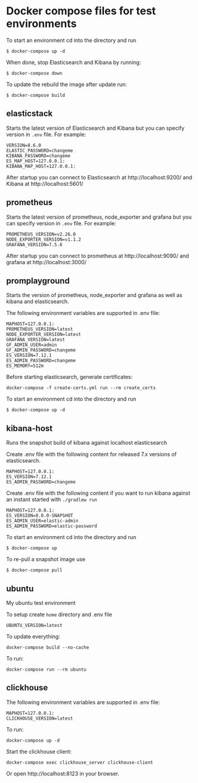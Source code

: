 # Docker compose files for test environments

To start an environment cd into the directory and run

```
$ docker-compose up -d
```

When done, stop Elasticsearch and Kibana by running:

```
$ docker-compose down
```

To update the rebuild the image after update run:

```
$ docker-compose build
```

## elasticstack

Starts the latest version of Elasticsearch and Kibana but you can specify version
in `.env` file. For example:

```
VERSION=8.6.0
ELASTIC_PASSWORD=changeme
KIBANA_PASSWORD=changeme
ES_MAP_HOST=127.0.0.1:
KIBANA_MAP_HOST=127.0.0.1:
```

After startup you can connect to Elasticsearch at http://localhost:9200/ and
Kibana at http://localhost:5601/

## prometheus

Starts the latest version of prometheus, node_exporter and grafana but you can specify version
in `.env` file. For example:

```
PROMETHEUS_VERSION=v2.26.0
NODE_EXPORTER_VERSION=v1.1.2
GRAFANA_VERSION=7.5.6
```

After startup you can connect to prometheus at http://localhost:9090/ and
grafana at http://localhost:3000/

## promplayground

Starts the version of prometheus, node_exporter and grafana as well as kibana and elasticsearch.

The following environment variables are supported in .env file:

```
MAPHOST=127.0.0.1:
PROMETHEUS_VERSION=latest
NODE_EXPORTER_VERSION=latest
GRAFANA_VERSION=latest
GF_ADMIN_USER=admin
GF_ADMIN_PASSWORD=changeme
ES_VERSION=7.12.1
ES_ADMIN_PASSWORD=changeme
ES_MEMORY=512m
```

Before starting elasticsearch, generate certificates:

```
docker-compose -f create-certs.yml run --rm create_certs
```

To start an environment cd into the directory and run

```
$ docker-compose up -d
```

## kibana-host

Runs the snapshot build of kibana against localhost elasticsearch

Create .env file with the following content for released 7.x versions of
elasticsearch.

```
MAPHOST=127.0.0.1:
ES_VERSION=7.12.1
ES_ADMIN_PASSWORD=changeme
```

Create .env file with the following content if you want to run kibana against
an instant started with `./gradlew run`

```
MAPHOST=127.0.0.1:
ES_VERSION=8.0.0-SNAPSHOT
ES_ADMIN_USER=elastic-admin
ES_ADMIN_PASSWORD=elastic-password
```

To start an environment cd into the directory and run

```
$ docker-compose up
```

To re-pull a snapshot image use

```
$ docker-compose pull
```

## ubuntu

My ubuntu test environment

To setup create `home` directory and .env file

```
UBUNTU_VERSION=latest
```

To update everything:

```
docker-compose build --no-cache
```

To run:

```
docker-compose run --rm ubuntu
```

## clickhouse

The following environment variables are supported in .env file:

```
MAPHOST=127.0.0.1:
CLICKHOUSE_VERSION=latest
```

To run:

```
docker-compose up -d
```

Start the clickhouse client:

```
docker-compose exec clickhouse_server clickhouse-client
```

Or open http://localhost:8123 in your browser.
